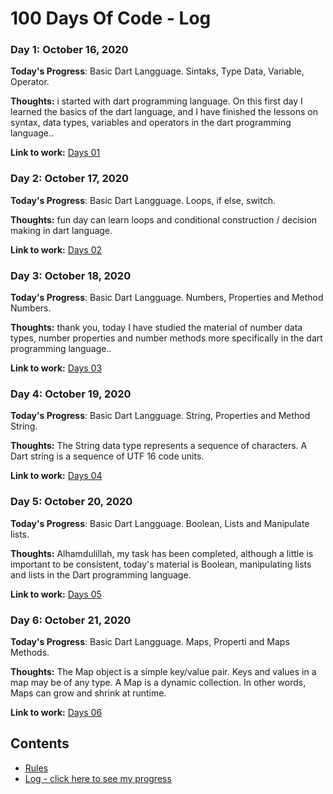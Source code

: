 # 100 Days Of Code - Log


### Day 1: October 16, 2020

**Today's Progress**: Basic Dart Langguage. Sintaks, Type Data, Variable, Operator.

**Thoughts:** i started with dart programming language. On this first day I learned the basics of the dart language, and I have finished the lessons on syntax, data types, variables and operators in the dart programming language..

**Link to work:** [Days 01](https://github.com/danangharissetiawan/100DaysOfCode/tree/master/01_Days/01Days_Dart)


### Day 2: October 17, 2020

**Today's Progress**: Basic Dart Langguage. Loops, if else, switch.

**Thoughts:** fun day can learn loops and conditional construction / decision making in dart language.

**Link to work:** [Days 02](https://github.com/danangharissetiawan/100DaysOfCode/blob/master/log.md)


### Day 3: October 18, 2020

**Today's Progress**: Basic Dart Langguage. Numbers, Properties and Method Numbers.

**Thoughts:** thank you, today I have studied the material of number data types, number properties and number methods more specifically in the dart programming language..

**Link to work:** [Days 03](https://github.com/danangharissetiawan/100DaysOfCode/blob/master/log.md)


### Day 4: October 19, 2020

**Today's Progress**: Basic Dart Langguage. String, Properties and Method String.

**Thoughts:** The String data type represents a sequence of characters. A Dart string is a sequence of UTF 16 code units.

**Link to work:** [Days 04](https://github.com/danangharissetiawan/100DaysOfCode/blob/master/log.md)


### Day 5: October 20, 2020

**Today's Progress**: Basic Dart Langguage. Boolean, Lists and Manipulate lists.

**Thoughts:** Alhamdulillah, my task has been completed, although a little is important to be consistent, today's material is Boolean, manipulating lists and lists in the Dart programming language.

**Link to work:** [Days 05](https://github.com/danangharissetiawan/100DaysOfCode/blob/master/log.md)


### Day 6: October 21, 2020

**Today's Progress**: Basic Dart Langguage. Maps, Properti and Maps Methods.

**Thoughts:** The Map object is a simple key/value pair. Keys and values in a map may be of any type. A Map is a dynamic collection. In other words, Maps can grow and shrink at runtime.

**Link to work:** [Days 06](https://github.com/danangharissetiawan/100DaysOfCode/blob/master/log.md)


## Contents
* [Rules](rules.md)
* [Log - click here to see my progress](log.md)